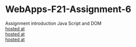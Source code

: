 # WebApps-F21-Assignment-6
Assignment introduction Java Script and DOM <br>
[hosted at](https://44-563-webapps-f21.github.io/webapps-f21-assignment-6-VagulapuramSatish/pass.html) <br>
[hosted at](https://44-563-webapps-f21.github.io/webapps-f21-assignment-6-VagulapuramSatish/arithmetic.html) <br>
[hosted at](https://44-563-webapps-f21.github.io/webapps-f21-assignment-6-VagulapuramSatish/car.html)
